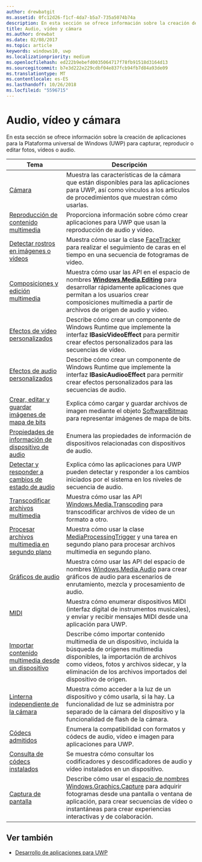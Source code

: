 ```yaml
---
author: drewbatgit
ms.assetid: 0fc12d26-f1cf-4da7-b5a7-735a5074b74a
description: En esta sección se ofrece información sobre la creación de aplicaciones para la Plataforma universal de Windows (UWP) para capturar, reproducir o editar fotos, vídeos o audio.
title: Audio, vídeo y cámara
ms.author: drewbat
ms.date: 02/08/2017
ms.topic: article
keywords: windows10, uwp
ms.localizationpriority: medium
ms.openlocfilehash: ed222b9ebefd0035064717f78fb91518d3164d13
ms.sourcegitcommit: b7e3d222e229cdbf04e837fcb94fb7d84a93de09
ms.translationtype: MT
ms.contentlocale: es-ES
ms.lasthandoff: 10/26/2018
ms.locfileid: "5596715"
---
```

# <a name="audio-video-and-camera"></a>Audio, vídeo y cámara


En esta sección se ofrece información sobre la creación de aplicaciones para la Plataforma universal de Windows (UWP) para capturar, reproducir o editar fotos, vídeos o audio.
 
| Tema                                                                                             | Descripción                                                                                                                                                                                                                                                                                    |
|---------------------------------------------------------------------------------------------------|------------------------------------------------------------------------------------------------------------------------------------------------------------------------------------------------------------------------------------------------------------------------------------------------|
| [Cámara](camera.md) | Muestra las características de la cámara que están disponibles para las aplicaciones para UWP, así como vínculos a los artículos de procedimientos que muestran cómo usarlas. |
| [Reproducción de contenido multimedia](media-playback.md) | Proporciona información sobre cómo crear aplicaciones para UWP que usan la reproducción de audio y vídeo. |
| [Detectar rostros en imágenes o vídeos](detect-and-track-faces-in-an-image.md) | Muestra cómo usar la clase [FaceTracker](https://msdn.microsoft.com/library/windows/apps/dn974150) para realizar el seguimiento de caras en el tiempo en una secuencia de fotogramas de vídeo. |
| [Composiciones y edición multimedia](media-compositions-and-editing.md) | Muestra cómo usar las API en el espacio de nombres [**Windows.Media.Editing**](https://msdn.microsoft.com/library/windows/apps/dn640565) para desarrollar rápidamente aplicaciones que permitan a los usuarios crear composiciones multimedia a partir de archivos de origen de audio y vídeo. |
| [Efectos de vídeo personalizados](custom-video-effects.md) | Describe cómo crear un componente de Windows Runtime que implemente la interfaz **IBasicVideoEffect** para permitir crear efectos personalizados para las secuencias de vídeo. |
| [Efectos de audio personalizados](custom-audio-effects.md) | Describe cómo crear un componente de Windows Runtime que implemente la interfaz **IBasicAudiooEffect** para permitir crear efectos personalizados para las secuencias de audio. |
| [Crear, editar y guardar imágenes de mapa de bits](imaging.md) | Explica cómo cargar y guardar archivos de imagen mediante el objeto [SoftwareBitmap](https://msdn.microsoft.com/library/windows/apps/dn887358) para representar imágenes de mapa de bits.  |
| [Propiedades de información de dispositivo de audio](audio-device-information-properties.md)  | Enumera las propiedades de información de dispositivos relacionadas con dispositivos de audio. |
| [Detectar y responder a cambios de estado de audio](detect-and-respond-to-audio-state-changes.md)  | Explica cómo las aplicaciones para UWP pueden detectar y responder a los cambios iniciados por el sistema en los niveles de secuencia de audio. |
| [Transcodificar archivos multimedia](transcode-media-files.md) | Muestra cómo usar las API [Windows.Media.Transcoding](https://msdn.microsoft.com/library/windows/apps/br207105) para transcodificar archivos de vídeo de un formato a otro. |
| [Procesar archivos multimedia en segundo plano](process-media-files-in-the-background.md) | Muestra cómo usar la clase [MediaProcessingTrigger](https://msdn.microsoft.com/library/windows/apps/dn806005) y una tarea en segundo plano para procesar archivos multimedia en segundo plano. |
| [Gráficos de audio](audio-graphs.md) | Muestra cómo usar las API del espacio de nombres [Windows.Media.Audio](https://msdn.microsoft.com/library/windows/apps/dn914341) para crear gráficos de audio para escenarios de enrutamiento, mezcla y procesamiento de audio. |
| [MIDI](midi.md) | Muestra cómo enumerar dispositivos MIDI (interfaz digital de instrumentos musicales), y enviar y recibir mensajes MIDI desde una aplicación para UWP. |
| [Importar contenido multimedia desde un dispositivo](import-media-from-a-device.md) | Describe cómo importar contenido multimedia de un dispositivo, incluida la búsqueda de orígenes multimedia disponibles, la importación de archivos como vídeos, fotos y archivos sidecar, y la eliminación de los archivos importados del dispositivo de origen. |
| [Linterna independiente de la cámara](camera-independent-flashlight.md) | Muestra cómo acceder a la luz de un dispositivo y cómo usarla, si la hay. La funcionalidad de luz se administra por separado de la cámara del dispositivo y la funcionalidad de flash de la cámara. |
| [Códecs admitidos](supported-codecs.md) | Enumera la compatibilidad con formatos y códecs de audio, vídeo e imagen para aplicaciones para UWP. |
| [Consulta de códecs instalados](codec-query.md) | Se muestra cómo consultar los codificadores y descodificadores de audio y vídeo instalados en un dispositivo. |
| [Captura de pantalla](screen-capture.md) | Describe cómo usar el [espacio de nombres Windows.Graphics.Capture](https://docs.microsoft.com/uwp/api/windows.graphics.capture) para adquirir fotogramas desde una pantalla o ventana de aplicación, para crear secuencias de vídeo o instantáneas para crear experiencias interactivas y de colaboración. |

## <a name="see-also"></a>Ver también
- [Desarrollo de aplicaciones para UWP](https://developer.microsoft.com/windows/develop)

 

 

 





